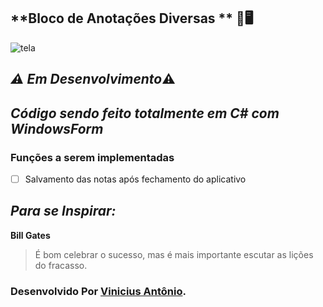 ## **Bloco de Anotações Diversas ** :cowboy_hat_face::desktop_computer:

![tela](https://user-images.githubusercontent.com/45276630/109110223-7839bb00-7715-11eb-8f49-b2736f177756.png)





## *:warning: Em Desenvolvimento*:warning: 

## *Código sendo feito totalmente em C# com WindowsForm*

### Funções a serem implementadas

- [ ] Salvamento das notas após fechamento do aplicativo

## *Para se Inspirar:*

**Bill Gates**

> É bom celebrar o sucesso, mas é mais importante escutar as lições do fracasso.

### Desenvolvido Por [Vinicius Antônio](https://www.linkedin.com/in/vinicius-antônio-lima-da-silva-b54614171/).



